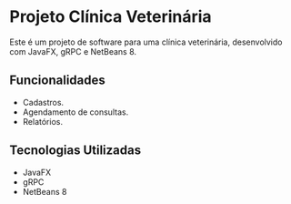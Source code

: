 # Projeto Clínica Veterinária

Este é um projeto de software para uma clínica veterinária, desenvolvido com JavaFX, gRPC e NetBeans 8.

## Funcionalidades

- Cadastros.
- Agendamento de consultas.
- Relatórios.

## Tecnologias Utilizadas
- JavaFX
- gRPC
- NetBeans 8
  
